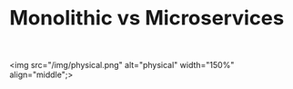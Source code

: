 <!-- ex_nonav -->
<br>
<br>

<h1 style="font-size:250%;">Monolithic vs Microservices</h1>
<br>

<img src="/img/physical.png" alt="physical" width="150%" align="middle";>
<br>
<br>
<br>
<br>
<br>
<br>
